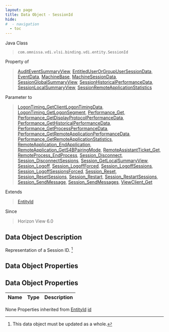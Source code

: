 ```yaml
---
layout: page
title: Data Object - SessionId
hide:
#  - navigation
  - toc
---
```








Java Class
> `com.omnissa.vdi.vlsi.binding.vdi.entity.SessionId`

Property of
> [AuditEventSummaryView](vdi.infrastructure.AuditEvent.AuditEventSummaryView.md#field_detail), [EntitledUserOrGroupUserSessionData](vdi.users.EntitledUserOrGroup.UserSessionData.md#field_detail), [EventData](vdi.infrastructure.EventDatabase.EventData.md#field_detail), [MachineBase](vdi.resources.Machine.MachineBase.md#field_detail), [MachineSessionData](vdi.resources.Machine.MachineSessionData.md#field_detail), [SessionGlobalSummaryView](vdi.users.Session.SessionGlobalSummaryView.md#field_detail), [SessionHistoricalPerformanceData](vdi.helpdesk.Performance.SessionHistoricalPerformanceData.md#field_detail), [SessionLocalSummaryView](vdi.users.Session.SessionLocalSummaryView.md#field_detail), [SessionRemoteApplicationStatistics](vdi.helpdesk.Performance.SessionRemoteApplicationStatistics.md#field_detail)

Parameter to
> [LogonTiming_GetClientLogonTimingData](vdi.helpdesk.LogonTiming.md#getClientLogonTimingData), [LogonTiming_GetLogonSegment](vdi.helpdesk.LogonTiming.md#getLogonSegment), [Performance_Get](vdi.helpdesk.Performance.md#get), [Performance_GetDisplayProtocolPerformanceData](vdi.helpdesk.Performance.md#getDisplayProtocolPerformanceData), [Performance_GetHistoricalPerformanceData](vdi.helpdesk.Performance.md#getHistoricalPerformanceData), [Performance_GetProcessPerformanceData](vdi.helpdesk.Performance.md#getProcessPerformanceData), [Performance_GetRemoteApplicationPerformanceData](vdi.helpdesk.Performance.md#getRemoteApplicationPerformanceData), [Performance_GetRemoteApplicationStatistics](vdi.helpdesk.Performance.md#getRemoteApplicationStatistics), [RemoteApplication_EndApplication](vdi.helpdesk.RemoteApplication.md#endApplication), [RemoteApplication_GetS4BPairingMode](vdi.helpdesk.RemoteApplication.md#getS4BPairingMode), [RemoteAssistantTicket_Get](vdi.helpdesk.RemoteAssistantTicket.md#get), [RemoteProcess_EndProcess](vdi.helpdesk.RemoteProcess.md#endProcess), [Session_Disconnect](vdi.users.Session.md#disconnect), [Session_DisconnectSessions](vdi.users.Session.md#disconnectSessions), [Session_GetLocalSummaryView](vdi.users.Session.md#getLocalSummaryView), [Session_Logoff](vdi.users.Session.md#logoff), [Session_LogoffForced](vdi.users.Session.md#logoffForced), [Session_LogoffSessions](vdi.users.Session.md#logoffSessions), [Session_LogoffSessionsForced](vdi.users.Session.md#logoffSessionsForced), [Session_Reset](vdi.users.Session.md#reset), [Session_ResetSessions](vdi.users.Session.md#resetSessions), [Session_Restart](vdi.users.Session.md#restart), [Session_RestartSessions](vdi.users.Session.md#restartSessions), [Session_SendMessage](vdi.users.Session.md#sendMessage), [Session_SendMessages](vdi.users.Session.md#sendMessages), [ViewClient_Get](vdi.helpdesk.ViewClient.md#get)

Extends
> [EntityId](vdi.EntityId.md)

Since
> Horizon View 6.0


## Data Object Description

Representation of a Session ID.
 [^167]



## Data Object Properties

## Data Object Properties

 Name | Type | Description
:---|:---:|:---
None
Properties inherited from [EntityId](vdi.EntityId.md)
[id](vdi.EntityId.md#id)


 


[^167]: This data object must be updated as a whole.